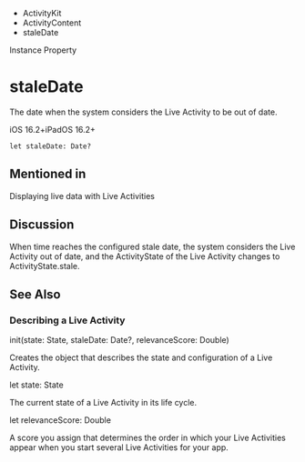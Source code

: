

- ActivityKit
- ActivityContent
-  staleDate 

Instance Property

# staleDate

The date when the system considers the Live Activity to be out of date.

iOS 16.2+iPadOS 16.2+

``` source
let staleDate: Date?
```

## Mentioned in 

Displaying live data with Live Activities

## Discussion

When time reaches the configured stale date, the system considers the Live Activity out of date, and the ActivityState of the Live Activity changes to ActivityState.stale.

## See Also

### Describing a Live Activity

init(state: State, staleDate: Date?, relevanceScore: Double)

Creates the object that describes the state and configuration of a Live Activity.

let state: State

The current state of a Live Activity in its life cycle.

let relevanceScore: Double

A score you assign that determines the order in which your Live Activities appear when you start several Live Activities for your app.

